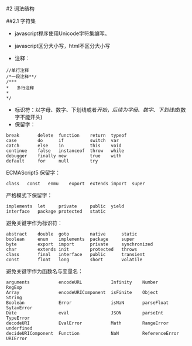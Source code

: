 #2 词法结构

##2.1 字符集
+ javascript程序使用Unicode字符集编写。

+ javascript区分大小写，html不区分大小写

+ 注释：

```
//单行注释
/*一段注释**/
/***
*   多行注释
*
*/
```
+ 标识符：以字母、数字、下划线或者$开始，后续为字母、数字、下划线或$(数字不能开头)
+ 保留字：

```
break       delete  function    return  typeof
case        do      if          switch  var
catch       else    in          this    void
continue    false   instanceof  throw   while
debugger    finally new         true    with
default     for     null        try
```
ECMAScript5 保留字：
```
class   const   enmu    export  extends import  super
```

严格模式下保留字：
```
implements  let     private     public  yield
interface   package protected   static
```

避免关键字作为标识符：

```
abstract    double  goto        native      static
boolean     enum    implements  package     super
byte        export  import      private     synchronized
char        extends init        protected   throws
class       final   interface   public      transient
const       float   long        short       volatile
```

避免关键字作为函数名与变量名：
```
arguments           encodeURL           Infinity    Number          RegExp
Array               encodeURIComponent  isFinite    Object          String
Boolean             Error               isNaN       parseFloat      SytaxError
Date                eval                JSON        parseInt        TypeError
decodeURI           EvalError           Math        RangeError      underfined
decideURIComponent  Function            NaN         ReferenceError  URIError
```

